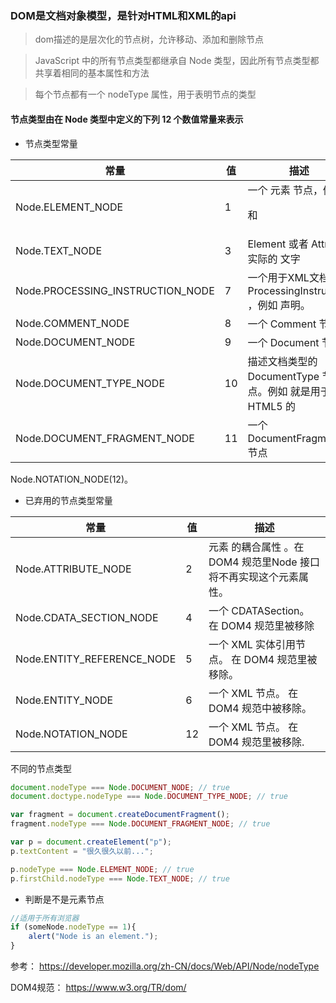 ### DOM是文档对象模型，是针对HTML和XML的api

> dom描述的是层次化的节点树，允许移动、添加和删除节点

> JavaScript 中的所有节点类型都继承自 Node 类型，因此所有节点类型都共享着相同的基本属性和方法

> 每个节点都有一个 nodeType 属性，用于表明节点的类型

#### 节点类型由在 Node 类型中定义的下列 12 个数值常量来表示

- 节点类型常量

常量 | 值 | 描述
---| --- | ---
Node.ELEMENT_NODE|  1 | 一个 元素 节点，例如 <p> 和 <div>
Node.TEXT_NODE | 3 | Element 或者 Attr 中实际的  文字
Node.PROCESSING_INSTRUCTION_NODE|7|一个用于XML文档的 ProcessingInstruction ，例如 <?xml-stylesheet ... ?> 声明。
Node.COMMENT_NODE|8|一个 Comment 节点
Node.DOCUMENT_NODE|9|一个 Document 节点
Node.DOCUMENT_TYPE_NODE|10|描述文档类型的 DocumentType 节点。例如 <!DOCTYPE html>  就是用于 HTML5 的
Node.DOCUMENT_FRAGMENT_NODE|11|一个 DocumentFragment 节点
Node.NOTATION_NODE(12)。

- 已弃用的节点类型常量

常量 | 值 | 描述
---| --- | ---
Node.ATTRIBUTE_NODE|  2 | 元素 的耦合属性 。在 DOM4 规范里Node 接口将不再实现这个元素属性。
Node.CDATA_SECTION_NODE | 4 | 一个 CDATASection。 在 DOM4 规范里被移除
Node.ENTITY_REFERENCE_NODE|5| 一个 XML 实体引用节点。 在 DOM4 规范里被移除。
Node.ENTITY_NODE|6|一个 XML <!ENTITY ...>  节点。 在 DOM4 规范中被移除。
Node.NOTATION_NODE|12|一个 XML <!NOTATION ...> 节点。 在 DOM4 规范里被移除.

不同的节点类型

```javascript
document.nodeType === Node.DOCUMENT_NODE; // true
document.doctype.nodeType === Node.DOCUMENT_TYPE_NODE; // true

var fragment = document.createDocumentFragment();
fragment.nodeType === Node.DOCUMENT_FRAGMENT_NODE; // true

var p = document.createElement("p");
p.textContent = "很久很久以前...";

p.nodeType === Node.ELEMENT_NODE; // true
p.firstChild.nodeType === Node.TEXT_NODE; // true
```

- 判断是不是元素节点
```javascript
//适用于所有浏览器
if (someNode.nodeType == 1){
    alert("Node is an element.");
}
```


参考： https://developer.mozilla.org/zh-CN/docs/Web/API/Node/nodeType

DOM4规范： https://www.w3.org/TR/dom/
